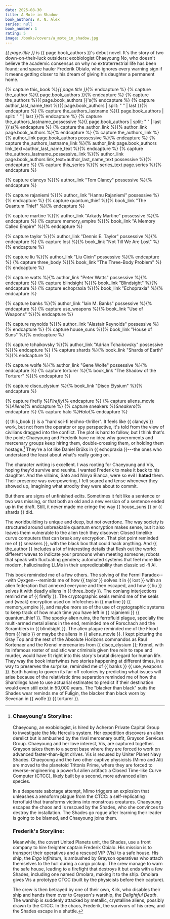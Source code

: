 ```yaml
---
date: 2025-08-30
title: A Mote in Shadow
book_authors: A. N. Alex
series: null
book_number: 1
rating: 5
image: /books/covers/a_mote_in_shadow.jpg
---
```


<cite class="book-title">{{ page.title }}</cite> is <span
class="author-name">{{ page.book_authors }}</span>'s debut novel. It's the
story of two down-on-their-luck outsiders: exobiologist Chaeyoung No, who
doesn't believe the academic consensus on why no extraterrestrial life has
been found; and space hauler Frederik Obialo, who ignores every warning sign
if it means getting closer to his dream of giving his daughter a permanent
home.

{% capture this_book %}<cite class="book-title">{{ page.title }}</cite>{% endcapture %}
{% capture the_author %}<span class="author-name">{{ page.book_authors }}</span>{% endcapture %}
{% capture the_authors %}<span class="author-name">{{ page.book_authors }}</span>'s{% endcapture %}
{% capture author_last_name_text %}{{ page.book_authors | split: " " | last }}{% endcapture %}
{% capture the_authors_lastname %}<span class="author-name">{{ page.book_authors | split: " " | last }}</span>{% endcapture %}
{% capture the_authors_lastname_possessive %}<span class="author-name">{{ page.book_authors | split: " " | last }}</span>'s{% endcapture %}
{% capture the_author_link %}{% author_link page.book_authors %}{% endcapture %}
{% capture the_authors_link %}{% author_link page.book_authors possessive %}{% endcapture %}
{% capture the_authors_lastname_link %}{% author_link page.book_authors link_text=author_last_name_text %}{% endcapture %}
{% capture the_authors_lastname_possessive_link %}{% author_link page.book_authors link_text=author_last_name_text possessive %}{% endcapture %}
{% capture this_series %}{% series_text page.series %}{% endcapture %}

{% capture clancys %}{% author_link "Tom Clancy" possessive %}{% endcapture %}

{% capture rajaniemi %}{% author_link "Hannu Rajaniemi" possessive %}{% endcapture %}
{% capture quantum_thief %}{% book_link "The Quantum Thief" %}{% endcapture %}

{% capture martine %}{% author_link "Arkady Martine" possessive %}{% endcapture %}
{% capture memory_empire %}{% book_link "A Memory Called Empire" %}{% endcapture %}

{% capture taylor %}{% author_link "Dennis E. Taylor" possessive %}{% endcapture %}
{% capture lost %}{% book_link "Not Till We Are Lost" %}{% endcapture %}

{% capture liu %}{% author_link "Liu Cixin" possessive %}{% endcapture %}
{% capture three_body %}{% book_link "The Three-Body Problem" %}{% endcapture %}

{% capture watts %}{% author_link "Peter Watts" possessive %}{% endcapture %}
{% capture blindsight %}{% book_link "Blindsight" %}{% endcapture %}
{% capture echopraxia %}{% book_link "Echopraxia" %}{% endcapture %}

{% capture banks %}{% author_link "Iain M. Banks" possessive %}{% endcapture %}
{% capture use_weapons %}{% book_link "Use of Weapons" %}{% endcapture %}

{% capture reynolds %}{% author_link "Alastair Reynolds" possessive %}{% endcapture %}
{% capture house_suns %}{% book_link "House of Suns" %}{% endcapture %}

{% capture tchaikovsky %}{% author_link "Adrian Tchaikovsky" possessive %}{% endcapture %}
{% capture shards %}{% book_link "Shards of Earth" %}{% endcapture %}

{% capture wolfe %}{% author_link "Gene Wolfe" possessive %}{% endcapture %}
{% capture torturer %}{% book_link "The Shadow of the Torturer" %}{% endcapture %}

{% capture disco_elysium %}{% book_link "Disco Elysium" %}{% endcapture %}

{% capture firefly %}<cite class="tv-title">Firefly</cite>{% endcapture %}
{% capture aliens_movie %}<cite class="movie-title">Aliens</cite>{% endcapture %}
{% capture sneakers %}<cite class="movie-title">Sneakers</cite>{% endcapture %}
{% capture halo %}<cite class="game-title">Halo</cite>{% endcapture %}

{{ this_book }} is a "hard sci-fi techno-thriller". It feels like {{ clancys
}} work, but not from the operator or spy perspective, it's told from the view
of civilians dragged into the conflict. The plot is hard to follow, but I
think that's the point: Chaeyoung and Frederik have no idea why governments
and mercenary groups keep hiring them, double-crossing them, or holding them
hostage.[^plot] They're a lot like Daniel Brüks in {{ echopraxia }}---the ones
who understand the least about what's really going on.

[^plot]:
    ### Chaeyoung's Storyline:

    Chaeyoung, an exobiologist, is hired by Acheron Private Capital Group to
    investigate the Mu Herculis system. Her expedition discovers an alien
    derelict but is ambushed by the rival mercenary outfit, Grayson Services
    Group. Chaeyoung and her love interest, Vis, are captured together.
    Grayson takes them to a secret base where they are forced to work on
    advanced faster-than-light drives. Vis is recused by Uniter Planet Navy
    Shades. Chaeyoung and the two other captive physicists (Mimo and Ali) are
    moved to the planetoid Tritonis Prime, where they are forced to
    reverse-engineering a powerful alien artifact: a Closed Time-like Curve
    Computer (CTCC), likely built by a second, more advanced alien species.

    In a desperate sabotage attempt, Mimo triggers an explosion that unleashes
    a xenoform plague from the CTCC: a self-replicating ferrofluid that
    transforms victims into monstrous creatures. Chaeyoung escapes the chaos
    and is rescued by the Shades, who she convinces to destroy the
    installation. The Shades go rogue after learning their leader is going to
    be blamed, and Chaeyoung joins them.

    ### Frederik's Storyline:

    Meanwhile, the covert United Planets unit, the Shades, use a front company
    to hire freighter captain Frederik Obialo. His mission is to transport
    their operatives and a rescued VIP (Vis) to a safe house. His ship, the
    _Ergo Infinitum_, is ambushed by Grayson operatives who attach themselves
    to the hull during a cargo pickup. The crew manage to warn the safe house,
    leading to a firefight that destroys it but ends with a few Shades,
    including one named Omolara, making it to the ship. Omolara gives Vis a
    prototype CTCC (built by the physicists before their capture).

    The crew is then betrayed by one of their own, Kirk, who disables their
    ship and hands them over to Grayson's warship, the _Delightful Death_. The
    warship is suddenly attacked by metallic, crystalline aliens, possibly
    drawn to the CTCC. In the chaos, Frederik, the survivors of his crew, and
    the Shades escape in a shuttle.

The character writing is excellent. I was rooting for Chaeyoung and Vis,
hoping they'd survive and reunite. I wanted Frederik to make it back to his
daughter. And the villains, Sato and Ninya Blanca, were so evil I **hated**
them. Their presence was overpowering, I felt scared and tense whenever they
showed up, imagining what atrocity they were about to commit.

But there are signs of unfinished edits. Sometimes it felt like a sentence or
two was missing, or that both an old and a new version of a sentence ended up
in the draft. Still, it never made me cringe the way {{ house_suns }} or {{
shards }} did.

The worldbuilding is unique and deep, but not overdone. The way society is
structured around unbreakable quantum encryption makes sense, but it also
leaves them vulnerable to the alien tech they discover: Closed timelike curve
computers that can break any encryption. That plot point reminded me of {{
sneakers }}, with the black box that could hack anything. And {{ the_author }}
includes a lot of interesting details that flesh out the world: different
waves to indicate your pronouns when meeting someone; robots that speak with
fluctuating genders; automated systems that feel more like modern,
hallucinating LLMs in their unpredictability than classic sci-fi AI.

This book reminded me of a few others. The solving of the Fermi Paradox---with
Oyxgen---reminds me of how {{ taylor }} solves it in {{ lost }} with an alien
federation that annexed everyone and then escaped, and how {{ liu }} solves it
with deadly aliens in {{ three_body }}. The conlang interjections remind me of
{{ firefly }}. The cryptographic seals remind me of the seals and (weak)
encryption used on infofeches in {{ martine }} {{ memory_empire }}, and maybe
more so of the use of cryptographic systems to keep track of how much time you
have left in {{ rajaniemi }} {{ quantum_thief }}. The spooky alien ruins, the
ferrofluid plague, specially the multi-armed metal aliens in the end, reminded
me of Rorschach and the Scramblers in {{ blindsight }}. The alien plague
reminded me of the Flood from {{ halo }} or maybe the aliens in {{
aliens_movie }}. I kept picturing the Gray Top and the rest of the Absolute
Horizons commandos as Raul Kortenaer and the Krenel mercenaries from {{
disco_elysium }}; Krenel, with its infamous roster of sadistic war criminals
given free rein to rape and murder, would have fit right into this story's
brutal disregard for human life. They way the book intertwines two stories
happening at different times, in a way to preserves the surprise, reminded me
of {{ banks }} {{ use_weapons }}. Earth having to govern its far-off colonies
by predicting what issues will arise because of the relativistic time
separation reminded me of how the Shardlings have to use actuarial estimates
to predict if their destination would even still exist in 50,000 years. The
"blacker than black" suits the Shades wear reminds me of Fuligin, the blacker
than black worn by Severian in {{ wolfe }} {{ torturer }}.

